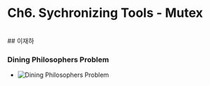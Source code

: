 # Ch6. Sychronizing Tools - Mutex
<br>
## 이재하

### Dining Philosophers Problem
  - ![Dining Philosophers Problem]([http://www.expertsmind.com/CMSImages/667_l%20structure%20of%20a%20typical%20process.png](https://user-images.githubusercontent.com/44635266/68369600-09ca9580-017e-11ea-8f58-7c83fe50e3a6.png))

